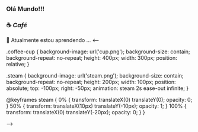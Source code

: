 ### Olá Mundo!!!
### :coffee: ***Café***
🌱 Atualmente estou aprendendo ...
<--
<div class="coffee-cup">
  <div class="steam"></div>
</div>

.coffee-cup {
  background-image: url('cup.png');
  background-size: contain;
  background-repeat: no-repeat;
  height: 400px;
  width: 300px;
  position: relative;
}

.steam {
  background-image: url('steam.png');
  background-size: contain;
  background-repeat: no-repeat;
  height: 200px;
  width: 100px;
  position: absolute;
  top: -100px;
  right: -50px;
  animation: steam 2s ease-out infinite;
}

@keyframes steam {
  0% {
    transform: translateX(0) translateY(0);
    opacity: 0;
  }
  50% {
    transform: translateX(10px) translateY(-10px);
    opacity: 1;
  }
  100% {
    transform: translateX(0) translateY(-20px);
    opacity: 0;
  }
}

-->

<!--
**JuanPabloGarciaManoel/JuanPabloGarciaManoel** is a ✨ _special_ ✨ repository because its `README.md` (this file) appears on your GitHub profile.

Here are some ideas to get you started:

- 🔭 I’m currently working on ...
- 🌱 I’m currently learning ...
- 👯 I’m looking to collaborate on ...
- 🤔 I’m looking for help with ...
- 💬 Ask me about ...
- 📫 How to reach me: ...
- 😄 Pronouns: ...
- ⚡ Fun fact: ...
-->
